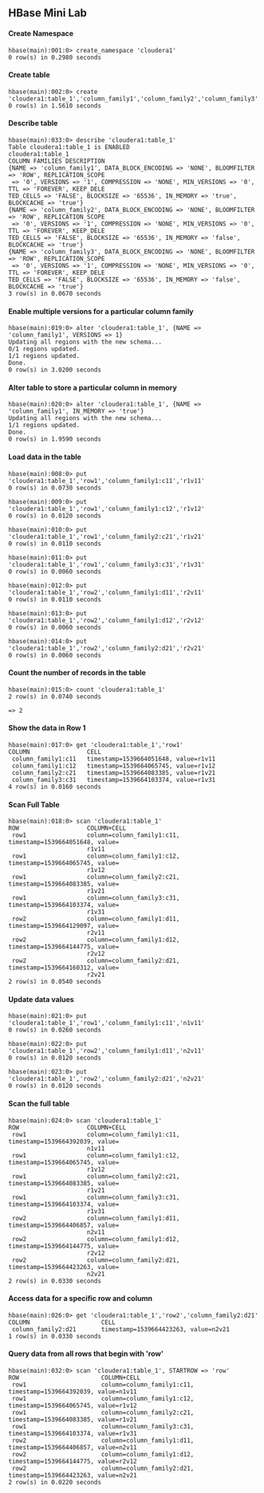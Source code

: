 ## HBase Mini Lab

#### Create Namespace

	hbase(main):001:0> create_namespace 'cloudera1'
	0 row(s) in 0.2980 seconds

#### Create table

	hbase(main):002:0> create 'cloudera1:table_1','column_family1','column_family2','column_family3'
	0 row(s) in 1.5610 seconds
	
#### Describe table

	hbase(main):033:0> describe 'cloudera1:table_1'
	Table cloudera1:table_1 is ENABLED                                                               
	cloudera1:table_1                                                                                
	COLUMN FAMILIES DESCRIPTION                                                                      
	{NAME => 'column_family1', DATA_BLOCK_ENCODING => 'NONE', BLOOMFILTER => 'ROW', REPLICATION_SCOPE
	 => '0', VERSIONS => '1', COMPRESSION => 'NONE', MIN_VERSIONS => '0', TTL => 'FOREVER', KEEP_DELE
	TED_CELLS => 'FALSE', BLOCKSIZE => '65536', IN_MEMORY => 'true', BLOCKCACHE => 'true'}           
	{NAME => 'column_family2', DATA_BLOCK_ENCODING => 'NONE', BLOOMFILTER => 'ROW', REPLICATION_SCOPE
	 => '0', VERSIONS => '1', COMPRESSION => 'NONE', MIN_VERSIONS => '0', TTL => 'FOREVER', KEEP_DELE
	TED_CELLS => 'FALSE', BLOCKSIZE => '65536', IN_MEMORY => 'false', BLOCKCACHE => 'true'}          
	{NAME => 'column_family3', DATA_BLOCK_ENCODING => 'NONE', BLOOMFILTER => 'ROW', REPLICATION_SCOPE
	 => '0', VERSIONS => '1', COMPRESSION => 'NONE', MIN_VERSIONS => '0', TTL => 'FOREVER', KEEP_DELE
	TED_CELLS => 'FALSE', BLOCKSIZE => '65536', IN_MEMORY => 'false', BLOCKCACHE => 'true'}          
	3 row(s) in 0.0670 seconds

	
#### Enable multiple versions for a particular column family

	hbase(main):019:0> alter 'cloudera1:table_1', {NAME => 'column_family1', VERSIONS => 1}
	Updating all regions with the new schema...
	0/1 regions updated.
	1/1 regions updated.
	Done.
	0 row(s) in 3.0200 seconds

#### Alter table to store a particular column in memory

	hbase(main):020:0> alter 'cloudera1:table_1', {NAME => 'column_family1', IN_MEMORY => 'true'}
	Updating all regions with the new schema...
	1/1 regions updated.
	Done.
	0 row(s) in 1.9590 seconds

#### Load data in the table

	hbase(main):008:0> put 'cloudera1:table_1','row1','column_family1:c11','r1v11'
	0 row(s) in 0.0730 seconds
	
	hbase(main):009:0> put 'cloudera1:table_1','row1','column_family1:c12','r1v12'
	0 row(s) in 0.0120 seconds
	
	hbase(main):010:0> put 'cloudera1:table_1','row1','column_family2:c21','r1v21'
	0 row(s) in 0.0110 seconds
	
	hbase(main):011:0> put 'cloudera1:table_1','row1','column_family3:c31','r1v31'
	0 row(s) in 0.0060 seconds
	
	hbase(main):012:0> put 'cloudera1:table_1','row2','column_family1:d11','r2v11'
	0 row(s) in 0.0110 seconds
	
	hbase(main):013:0> put 'cloudera1:table_1','row2','column_family1:d12','r2v12'
	0 row(s) in 0.0060 seconds
	
	hbase(main):014:0> put 'cloudera1:table_1','row2','column_family2:d21','r2v21'
	0 row(s) in 0.0060 seconds

#### Count the number of records in the table

	hbase(main):015:0> count 'cloudera1:table_1'
	2 row(s) in 0.0740 seconds
	
	=> 2

#### Show the data in Row 1

	hbase(main):017:0> get 'cloudera1:table_1','row1'
	COLUMN                CELL                                                      
	 column_family1:c11   timestamp=1539664051648, value=r1v11                      
	 column_family1:c12   timestamp=1539664065745, value=r1v12                      
	 column_family2:c21   timestamp=1539664083385, value=r1v21                      
	 column_family3:c31   timestamp=1539664103374, value=r1v31                      
	4 row(s) in 0.0160 seconds

#### Scan Full Table

	hbase(main):018:0> scan 'cloudera1:table_1'
	ROW                   COLUMN+CELL                                               
	 row1                 column=column_family1:c11, timestamp=1539664051648, value=
	                      r1v11                                                     
	 row1                 column=column_family1:c12, timestamp=1539664065745, value=
	                      r1v12                                                     
	 row1                 column=column_family2:c21, timestamp=1539664083385, value=
	                      r1v21                                                     
	 row1                 column=column_family3:c31, timestamp=1539664103374, value=
	                      r1v31                                                     
	 row2                 column=column_family1:d11, timestamp=1539664129097, value=
	                      r2v11                                                     
	 row2                 column=column_family1:d12, timestamp=1539664144775, value=
	                      r2v12                                                     
	 row2                 column=column_family2:d21, timestamp=1539664160312, value=
	                      r2v21                                                     
	2 row(s) in 0.0540 seconds

#### Update data values

	hbase(main):021:0> put 'cloudera1:table_1','row1','column_family1:c11','n1v11'
	0 row(s) in 0.0260 seconds
	
	hbase(main):022:0> put 'cloudera1:table_1','row2','column_family1:d11','n2v11'
	0 row(s) in 0.0120 seconds
	
	hbase(main):023:0> put 'cloudera1:table_1','row2','column_family2:d21','n2v21'
	0 row(s) in 0.0120 seconds

#### Scan the full table

	hbase(main):024:0> scan 'cloudera1:table_1'
	ROW                   COLUMN+CELL                                               
	 row1                 column=column_family1:c11, timestamp=1539664392039, value=
	                      n1v11                                                     
	 row1                 column=column_family1:c12, timestamp=1539664065745, value=
	                      r1v12                                                     
	 row1                 column=column_family2:c21, timestamp=1539664083385, value=
	                      r1v21                                                     
	 row1                 column=column_family3:c31, timestamp=1539664103374, value=
	                      r1v31                                                     
	 row2                 column=column_family1:d11, timestamp=1539664406857, value=
	                      n2v11                                                     
	 row2                 column=column_family1:d12, timestamp=1539664144775, value=
	                      r2v12                                                     
	 row2                 column=column_family2:d21, timestamp=1539664423263, value=
	                      n2v21                                                     
	2 row(s) in 0.0330 seconds

#### Access data for a specific row and column

	hbase(main):026:0> get 'cloudera1:table_1','row2','column_family2:d21'
	COLUMN                    CELL                                                                   
	 column_family2:d21       timestamp=1539664423263, value=n2v21                                   
	1 row(s) in 0.0330 seconds

#### Query data from all rows that begin with 'row'

	hbase(main):032:0> scan 'cloudera1:table_1', STARTROW => 'row'
	ROW                       COLUMN+CELL                                                            
	 row1                     column=column_family1:c11, timestamp=1539664392039, value=n1v11        
	 row1                     column=column_family1:c12, timestamp=1539664065745, value=r1v12        
	 row1                     column=column_family2:c21, timestamp=1539664083385, value=r1v21        
	 row1                     column=column_family3:c31, timestamp=1539664103374, value=r1v31        
	 row2                     column=column_family1:d11, timestamp=1539664406857, value=n2v11        
	 row2                     column=column_family1:d12, timestamp=1539664144775, value=r2v12        
	 row2                     column=column_family2:d21, timestamp=1539664423263, value=n2v21        
	2 row(s) in 0.0220 seconds

